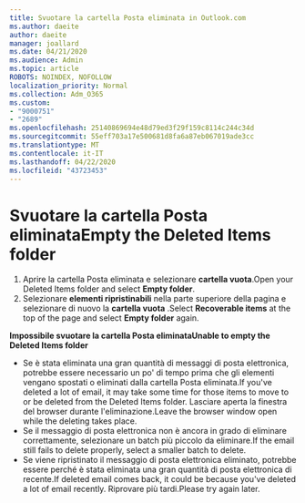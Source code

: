 ```yaml
---
title: Svuotare la cartella Posta eliminata in Outlook.com
ms.author: daeite
author: daeite
manager: joallard
ms.date: 04/21/2020
ms.audience: Admin
ms.topic: article
ROBOTS: NOINDEX, NOFOLLOW
localization_priority: Normal
ms.collection: Adm_O365
ms.custom:
- "9000751"
- "2689"
ms.openlocfilehash: 25140869694e48d79ed3f29f159c8114c244c34d
ms.sourcegitcommit: 55eff703a17e500681d8fa6a87eb067019ade3cc
ms.translationtype: MT
ms.contentlocale: it-IT
ms.lasthandoff: 04/22/2020
ms.locfileid: "43723453"
---
```

# <a name="empty-the-deleted-items-folder"></a><span data-ttu-id="b06c1-102">Svuotare la cartella Posta eliminata</span><span class="sxs-lookup"><span data-stu-id="b06c1-102">Empty the Deleted Items folder</span></span>

1. <span data-ttu-id="b06c1-103">Aprire la cartella Posta eliminata e selezionare **cartella vuota**.</span><span class="sxs-lookup"><span data-stu-id="b06c1-103">Open your Deleted Items folder and select **Empty folder**.</span></span>
2. <span data-ttu-id="b06c1-104">Selezionare **elementi ripristinabili** nella parte superiore della pagina e selezionare di nuovo la **cartella vuota** .</span><span class="sxs-lookup"><span data-stu-id="b06c1-104">Select **Recoverable items** at the top of the page and select **Empty folder** again.</span></span>

<span data-ttu-id="b06c1-105">**Impossibile svuotare la cartella Posta eliminata**</span><span class="sxs-lookup"><span data-stu-id="b06c1-105">**Unable to empty the Deleted Items folder**</span></span>

- <span data-ttu-id="b06c1-106">Se è stata eliminata una gran quantità di messaggi di posta elettronica, potrebbe essere necessario un po' di tempo prima che gli elementi vengano spostati o eliminati dalla cartella Posta eliminata.</span><span class="sxs-lookup"><span data-stu-id="b06c1-106">If you've deleted a lot of email, it may take some time for those items to move to or be deleted from the Deleted Items folder.</span></span> <span data-ttu-id="b06c1-107">Lasciare aperta la finestra del browser durante l'eliminazione.</span><span class="sxs-lookup"><span data-stu-id="b06c1-107">Leave the browser window open while the deleting takes place.</span></span>
- <span data-ttu-id="b06c1-108">Se il messaggio di posta elettronica non è ancora in grado di eliminare correttamente, selezionare un batch più piccolo da eliminare.</span><span class="sxs-lookup"><span data-stu-id="b06c1-108">If the email still fails to delete properly, select a smaller batch to delete.</span></span>
- <span data-ttu-id="b06c1-109">Se viene ripristinato il messaggio di posta elettronica eliminato, potrebbe essere perché è stata eliminata una gran quantità di posta elettronica di recente.</span><span class="sxs-lookup"><span data-stu-id="b06c1-109">If deleted email comes back, it could be because you've deleted a lot of email recently.</span></span> <span data-ttu-id="b06c1-110">Riprovare più tardi.</span><span class="sxs-lookup"><span data-stu-id="b06c1-110">Please try again later.</span></span>